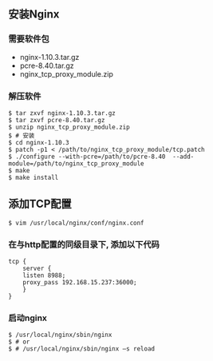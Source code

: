 ## 安装Nginx
### 需要软件包

* nginx-1.10.3.tar.gz
* pcre-8.40.tar.gz
* nginx_tcp_proxy_module.zip

<!--more-->

### 解压软件
```
$ tar zxvf nginx-1.10.3.tar.gz
$ tar zxvf pcre-8.40.tar.gz
$ unzip nginx_tcp_proxy_module.zip
$ # 安装
$ cd nginx-1.10.3
$ patch -p1 < /path/to/nginx_tcp_proxy_module/tcp.patch
$ ./configure --with-pcre=/path/to/pcre-8.40  --add-module=/path/to/nginx_tcp_proxy_module
$ make
$ make install
```
## 添加TCP配置
```
$ vim /usr/local/nginx/conf/nginx.conf
```
### 在与http配置的同级目录下, 添加以下代码
```
tcp {
	server {
	listen 8988;
	proxy_pass 192.168.15.237:36000;
	}
}
```
### 启动nginx
```
$ /usr/local/nginx/sbin/nginx
$ # or 
$ # /usr/local/nginx/sbin/nginx –s reload
```

